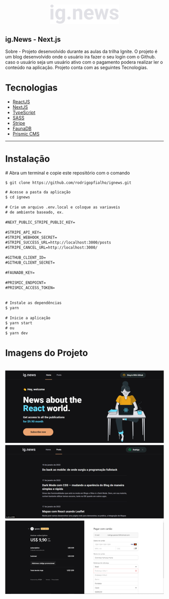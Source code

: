 <h1 align="center">
    <img src="./public/images/logo.svg" alt="logo">
</h1>


<h2>
    ig.News - Next.js
</h2>
<p><span>Sobre - </span>Projeto desenvolvido durante as aulas da trilha Ignite. O projeto é um
blog desenvolvido onde o usuário ira fazer o seu login com o Github. caso o usuário seja um usuário
ativo com o pagamento podera realizar ler o conteúdo na aplicação. Projeto conta com as seguintes Tecnologias.
</p>

<h1>Tecnologias</h1>

- [ReactJS](https://reactjs.org/)
- [NextJS](https://nextjs.org/)
- [TypeScript](https://www.typescriptlang.org/)
- [SASS](https://sass-lang.com/)
- [Stripe](https://stripe.com/)
- [FaunaDB](https://fauna.com/)
- [Prismic CMS](https://prismic.io/)

---

<h1>Instalação</h1>
# Abra um terminal e copie este repositório com o comando

```
$ git clone https://github.com/rodrigopfialho/ignews.git
```

```
# Acesse a pasta da aplicação
$ cd ignews

# Crie um arquivo .env.local e coloque as variaveis
# de ambiente baseado, ex.

#NEXT_PUBLIC_STRIPE_PUBLIC_KEY=

#STRIPE_API_KEY=
#STRIPE_WEBHOOK_SECRET=
#STRIPE_SUCCESS_URL=http://localhost:3000/posts
#STRIPE_CANCEL_URL=http://localhost:3000/

#GITHUB_CLIENT_ID=
#GITHUB_CLIENT_SECRET=

#FAUNADB_KEY=

#PRISMIC_ENDPOINT=
#PRISMIC_ACCESS_TOKEN=


# Instale as dependências
$ yarn

# Inicie a aplicação
$ yarn start
# ou
$ yarn dev

```

<h1>Imagens do Projeto</h1>

<h1>
    <img src="./public/images/p1.png" alt="logo">
    <img src="./public/images/p2.png" alt="logo">
    <img src="./public/images/p3.png" alt="logo">
</h1>



